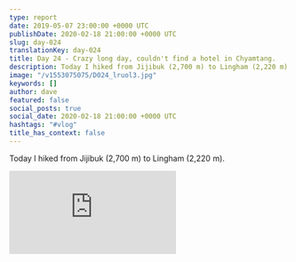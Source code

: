 ```yaml
---
type: report
date: 2019-05-07 23:00:00 +0000 UTC
publishDate: 2020-02-18 21:00:00 +0000 UTC
slug: day-024
translationKey: day-024
title: Day 24 - Crazy long day, couldn't find a hotel in Chyamtang.
description: Today I hiked from Jijibuk (2,700 m) to Lingham (2,220 m).
image: "/v1553075075/D024_lruol3.jpg"
keywords: []
author: dave
featured: false
social_posts: true
social_date: 2020-02-18 21:00:00 +0000 UTC
hashtags: "#vlog"
title_has_context: false
---
```


Today I hiked from Jijibuk (2,700 m) to Lingham (2,220 m).

<iframe class="youtube" src="https://www.youtube.com/embed/1RmBNQu49Hs" frameborder="0" allow="accelerometer; autoplay; encrypted-media; gyroscope; picture-in-picture" allowfullscreen></iframe>

